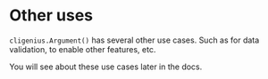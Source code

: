 # Other uses

`cligenius.Argument()` has several other use cases. Such as for data validation, to enable other features, etc.

You will see about these use cases later in the docs.
